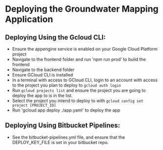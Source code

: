 # Deploying the Groundwater Mapping Application

## Deploying Using the Gcloud CLI:
- Ensure the appengine service is enabled on your Google Cloud Platform project
- Navigate to the frontend folder and run 'npm run prod' to build the frontend
- Navigate to the backend folder
- Ensure GCloud CLI is installed
- In a terminal with access to GCloud CLI, login to an account with access to the project you plan to deploy to `gcloud auth login`
- Run `gcloud projects list` and ensure the project you are going to deploy the app to is in the list.
- Select the project you intend to deploy to with `gcloud config set project [PROJECT_ID]`
- Run 'gcloud app deploy ./app.yaml' to deploy the app

## Deploying Using Bitbucket Pipelines:
- See the bitbucket-pipelines.yml file, and ensure that the DEPLOY_KEY_FILE is set in your bitbucket repo.
